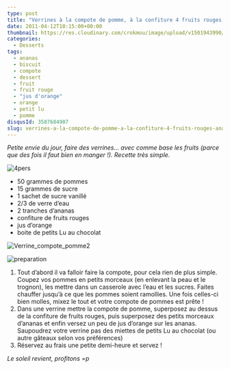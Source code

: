 ```yaml
---
type: post
title: "Verrines à la compote de pomme, à la confiture 4 fruits rouges, ananas à l'orange et miettes de petits Lu au chocolat"
date: 2011-04-12T10:15:00+00:00
thumbnail: https://res.cloudinary.com/crokmou/image/upload/v1501943990/Verrine-compote-pomme.jpg
categories: 
  - Desserts
tags: 
  - ananas
  - biscuit
  - compote
  - dessert
  - fruit
  - fruit rouge
  - "jus d'orange"
  - orange
  - petit lu
  - pomme
disqusId: 3587684907
slug: verrines-a-la-compote-de-pomme-a-la-confiture-4-fruits-rouges-ananas-a-lorange-et-miettes-de-petits-lu-au-chocolat
---
```


_Petite envie du jour, faire des verrines… avec comme base les fruits (parce que des fois il faut bien en manger !). Recette très simple._

![4pers](http://storage.canalblog.com/90/08/825568/62416284_p.jpeg)

*   50 grammes de pommes
*   15 grammes de sucre
*   1 sachet de sucre vanillé
*   2/3 de verre d’eau
*   2 tranches d’ananas
*   confiture de fruits rouges
*   jus d’orange
*   boite de petits Lu au chocolat

![Verrine_compote_pomme2](http://storage.canalblog.com/15/82/825568/61648692_p.jpg)

![preparation](http://storage.canalblog.com/60/95/825568/62416305_p.jpeg)

1.  Tout d’abord il va falloir faire la compote, pour cela rien de plus simple. Coupez vos pommes en petits morceaux (en enlevant la peau et le trognon), les mettre dans un casserole avec l’eau et les sucres. Faites chauffer jusqu’à ce que les pommes soient ramollies. Une fois celles-ci bien molles, mixez le tout et votre compote de pommes est prête !
2.  Dans une verrine mettre la compote de pomme, superposez au dessus de la confiture de fruits rouges, puis superposez des petits morceaux d’ananas et enfin versez un peu de jus d’orange sur les ananas. Saupoudrez votre verrine pas des miettes de petits Lu au chocolat (ou autre gâteaux selon vos préférences)
3.  Réservez au frais une petite demi-heure et servez !

_Le soleil revient, profitons =p_